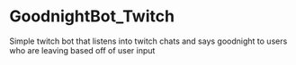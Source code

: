 # GoodnightBot_Twitch
Simple twitch bot that listens into twitch chats and says goodnight to users who are leaving based off of user input
